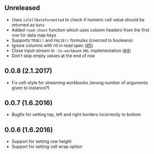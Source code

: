 ## Unreleased

- Uses `isCellDateFormatted` to check if numeric cell value should be
returned as `Date`
- Added `read-sheet` function which uses column headers from the first row
for data map keys
- Supports `TRUE()` and `FALSE()` formulas (coerced to booleans)
- Ignore columns with nil in read spec ([#5](https://github.com/metosin/loiste/issues/5))
- Close input-stream in `-to-workbook` `URL` implementation ([#4](https://github.com/metosin/loiste/issues/4))
- Don't skip empty values at the end of row

## 0.0.8 (2.1.2017)

- Fix cell-style for streaming workbooks (wrong number of arguments given to instance?)

## 0.0.7 (1.6.2016)

- Bugfix for setting top, left and right borders incorrectly to bottom

## 0.0.6 (1.6.2016)

- Support for setting row height
- Support for setting cell wrap option

